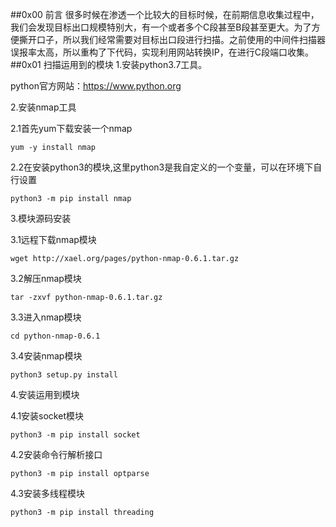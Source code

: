 ##0x00 前言
很多时候在渗透一个比较大的目标时候，在前期信息收集过程中，我们会发现目标出口规模特别大，有一个或者多个C段甚至B段甚至更大。为了方便撕开口子，所以我们经常需要对目标出口段进行扫描。之前使用的中间件扫描器误报率太高，所以重构了下代码，实现利用网站转换IP，在进行C段端口收集。
##0x01 扫描运用到的模块
1.安装python3.7工具。

python官方网站：https://www.python.org

2.安装nmap工具

2.1首先yum下载安装一个nmap

`yum -y install nmap`

2.2在安装python3的模块,这里python3是我自定义的一个变量，可以在环境下自行设置

`python3 -m pip install nmap`

3.模块源码安装

3.1远程下载nmap模块

`wget http://xael.org/pages/python-nmap-0.6.1.tar.gz`

3.2解压nmap模块

`tar -zxvf python-nmap-0.6.1.tar.gz`

3.3进入nmap模块

`cd python-nmap-0.6.1`

3.4安装nmap模块

`python3 setup.py install`

4.安装运用到模块

4.1安装socket模块

`python3 -m pip install socket`

4.2安装命令行解析接口

`python3 -m pip install optparse`

4.3安装多线程模块

`python3 -m pip install threading`